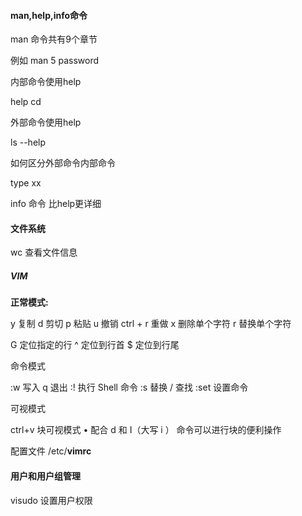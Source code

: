 #### man,help,info命令

man 命令共有9个章节

例如 man 5 password

内部命令使用help

help cd

外部命令使用help

ls --help

如何区分外部命令内部命令

type xx

info 命令 比help更详细

#### 文件系统

wc 查看文件信息

##### VIM

**正常模式:**

y 复制  d 剪切   p 粘贴 u 撤销    ctrl + r 重做  x 删除单个字符   r 替换单个字符  

 G 定位指定的行   ^ 定位到行首  $ 定位到行尾

命令模式

:w 写入  q 退出   :! 执行   Shell 命令  :s 替换   / 查找   :set 设置命令

可视模式

ctrl+v 块可视模式
• 配合 d 和 I（大写 i ） 命令可以进行块的便利操作

配置文件 /etc/**vimrc**

#### 用户和用户组管理

visudo 设置用户权限